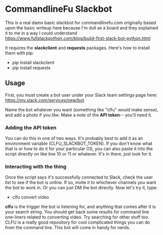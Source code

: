 # CommandlineFu Slackbot
This is a real damn basic slackbot for commandlinefu.com originally based upon the basic writeup here because I'm dull as a board and they explained it to me in a way I could understand https://www.fullstackpython.com/blog/build-first-slack-bot-python.html

It requires the **slackclient** and **requests** packages. Here's how to install them with pip:

* pip install slackclient
* pip install requests

## Usage
First, you must create a bot user under your Slack team settings page here: https://my.slack.com/services/new/bot

Name the bot whatever you want (something like "clfu" would make sense), and add a photo if you like. Make a note of the **API token**-- you'll need it.

### Adding the API token
You can do this in one of two ways. It's probably best to add it as an environment variable (CLFU_SLACKBOT_TOKEN). If you don't know what that is or how to do it for your particular OS, you can also paste it into the script directly on like line 10 or 11 or whatever. It's in there, just look for it.

### Interacting with the thing
Once the script says it's successfully connected to Slack, check the user list to see if the bot is online. If so, invite it to whichever channels you want the bot to work in. Or you can just DM the bot directly. Now let's try it, type:

* clfu convert video

**clfu** is the trigger the bot is listening for, and anything that comes after it is your search string. You should get back some results for command line one-liners related to converting video. Try searching for other stuff too. CLFU is a really good repository for cool complicated things you can do from the command line. This bot will come in handy for nerds.
